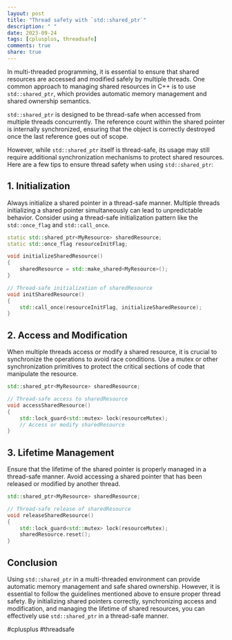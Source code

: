 ```yaml
---
layout: post
title: "Thread safety with `std::shared_ptr`"
description: " "
date: 2023-09-24
tags: [cplusplus, threadsafe]
comments: true
share: true
---
```


In multi-threaded programming, it is essential to ensure that shared resources are accessed and modified safely by multiple threads. One common approach to managing shared resources in C++ is to use `std::shared_ptr`, which provides automatic memory management and shared ownership semantics.

`std::shared_ptr` is designed to be thread-safe when accessed from multiple threads concurrently. The reference count within the shared pointer is internally synchronized, ensuring that the object is correctly destroyed once the last reference goes out of scope.

However, while `std::shared_ptr` itself is thread-safe, its usage may still require additional synchronization mechanisms to protect shared resources. Here are a few tips to ensure thread safety when using `std::shared_ptr`:

## 1. Initialization
Always initialize a shared pointer in a thread-safe manner. Multiple threads initializing a shared pointer simultaneously can lead to unpredictable behavior. Consider using a thread-safe initialization pattern like the `std::once_flag` and `std::call_once`.

```cpp
static std::shared_ptr<MyResource> sharedResource;
static std::once_flag resourceInitFlag;

void initializeSharedResource()
{
    sharedResource = std::make_shared<MyResource>();
}

// Thread-safe initialization of sharedResource
void initSharedResource()
{
    std::call_once(resourceInitFlag, initializeSharedResource);
}
```

## 2. Access and Modification
When multiple threads access or modify a shared resource, it is crucial to synchronize the operations to avoid race conditions. Use a mutex or other synchronization primitives to protect the critical sections of code that manipulate the resource.

```cpp
std::shared_ptr<MyResource> sharedResource;

// Thread-safe access to sharedResource
void accessSharedResource()
{
    std::lock_guard<std::mutex> lock(resourceMutex);
    // Access or modify sharedResource
}
```

## 3. Lifetime Management
Ensure that the lifetime of the shared pointer is properly managed in a thread-safe manner. Avoid accessing a shared pointer that has been released or modified by another thread.

```cpp
std::shared_ptr<MyResource> sharedResource;

// Thread-safe release of sharedResource
void releaseSharedResource()
{
    std::lock_guard<std::mutex> lock(resourceMutex);
    sharedResource.reset();
}
```

## Conclusion
Using `std::shared_ptr` in a multi-threaded environment can provide automatic memory management and safe shared ownership. However, it is essential to follow the guidelines mentioned above to ensure proper thread safety. By initializing shared pointers correctly, synchronizing access and modification, and managing the lifetime of shared resources, you can effectively use `std::shared_ptr` in a thread-safe manner.

#cplusplus #threadsafe